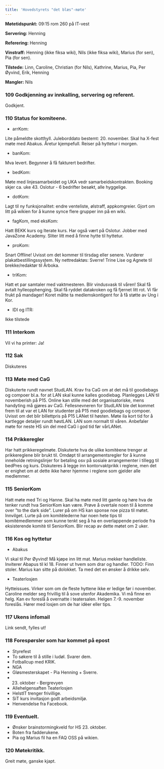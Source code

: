 ```yaml
---
title: 'Hovedstyrets "det blæs"-møte'
---
```


**Møtetidspunkt:** 09:15 rom 260 på IT-vest

**Servering:** Henning  

**Referering:** Henning  

**Vinstraff:** Henning (ikke fiksa wiki), Nils (ikke fiksa wiki), Marius (for sen), Pia (for sen).

**Tilstede:** Linn, Caroline, Christian (for Nils), Kathrine, Marius, Pia, Per Øyvind, Erik, Henning

**Mangler:**  Nils

### 109 Godkjenning av innkalling, servering og referent.

Godkjent.

### 110 Status for komiteene.

- arrKom:

Lite påmeldte skotthyll. Juleborddato bestemt: 20. november. Skal ha X-fest møte med Abakus. Åretur kjempefull. Reiser på hyttetur i morgen.

- banKom:

Mva levert. Begynner å få fakturert bedrifter.

- bedKom:

Møte med linjesamarbeidet og UKA vedr samarbeidskontrakten.
Booking skjer ca. uke 43.
Oslotur - 6 bedrifter besøkt, alle hyggelige.

- dotKom:

Lagt til ny funksjonalitet: endre venteliste, ølstraff, appkomgreier. Gjort om litt på wikien for å kunne synce flere grupper inn på en wiki.

- fagKom, med eksKom:

Hatt BEKK kurs og Iterate kurs. Har også vært på Oslotur. Jobber med JavaZone Academy. Sliter litt med å finne hytte til hyttetur.

- proKom:

Snart Offline! Uvisst om det kommer til tirsdag eller senere. Vurderer plakatbestillingssystem. Ny nettredaktøs: Sverre! Trine Lise og Agnete til brekke/redaktør til Årboka.

- triKom:

Hatt et par samtaler med vaktmesteren. Blir vindusvask til våren! Skal få avtalt hylleopphenging. Skal få ryddet datakroken og få fjernet litt rot. Vi får frukt på mandager! Koret måtte ta medlemskontigent for å få støtte av Ung i Kor.

- IDI og ITR: 

Ikke tilstede

### 111 Interkom

Vil vi ha printer: Ja!

### 112 Sak

Diskuteres

### 113 Møte med CaG

Diskuterte rundt navnet StudLAN. Krav fra CaG om at det må til goodiebags og compoer bl.a. for at LAN skal kunne kalles goodiebag. Planlegges LAN til novemberish på P15. Online kan stille med det organisatoriske, mens handyting må gjøres av CaG. Fellesnevneren for StudLAN ble det kommet frem til at var et LAN for studenter på P15 med goodiebags og compoer. Uvisst om det blir billettpris på P15 LANet til høsten. Møte ila kort tid for å kartlegge detaljer rundt høstLAN. LAN som normalt til våren. Anbefaler møte for neste HS sin del med CaG i god tid før vårLANet.

### 114 Prikkeregler

Har hatt prikkeregelmøte. Diskuterte hva de ulike komitèene trenger at prikkereglene blir brukt til. Omdøpt til arrangementsregler for å kunne inneholde retningslinjer for betaling osv på sosiale arrangementer i tillegg til bedPres og kurs. Diskuteres å legge inn kontorvaktprikk i reglene, men det er enighet om at dette ikke hører hjemme i reglene som gjelder alle medlemmer.

### 115 SeniorKom

Hatt møte med Tri og Hanne. Skal ha møte med litt gamle og høre hva de tenker rundt hva SeniorKom kan være. Prøve å overtale noen til å komme over "to the dark side". Lurer på om HS kan sponse noe pizza til møtet. Innvilget. Lurte på om komitèlederne har noen hete tips til komitémedlemmer som kunne tenkt seg å ha en overlappende periode fra eksisterende komitè til SeniorKom. Blir recap av dette møtet om 2 uker.

### 116 Kos og hyttetur

* Abakus

Vi skal til Per Øyvind! Må kjøpe inn litt mat. Marius mekker handleliste. Inviterer Abapus til kl 18. Finner ut hvem som drar og handler. TODO: Finn stoler. Marius kan sitte på dolokket. Ta med det en ønsker å drikke selv.

* Teaterlosjen

Hytteissues. Virker som om de fleste hyttene ikke er ledige før i november. Caroline melder seg frivillig til å sove utenfor Akademika. Vi må finne en helg. Kan ev foreslå å overnatte i teatersalen. Helgen 7.-9. november foreslås. Hører med losjen om de har idèer eller tips.

### 117 Ukens infomail

Link sendt, fylles ut!

### 118 Forespørsler som har kommet på epost

* Styrefest
* To søkere til å stille i ludøl. Svarer dem.
* Fotballcup med KRIK.
* NGA
* Gløsmesterskapet - Pia Henning + Sverre.
* 23. oktober - Bergrevyen
* Allehelgensaften Teaterlosjen
* HelstIT trenger frivillige.
* SiT kurs invitasjon godt arbeidsmiljø.
* Henvendelse fra Facebook.

### 119 Eventuelt.

* Ønsker brainstormingkveld for HS 23. oktober.
* Boten fra fadderukene.
* Pia og Marius fil ha en FAQ OSS på wikien.

### 120 Møtekritikk.

Greit møte, ganske kjapt.